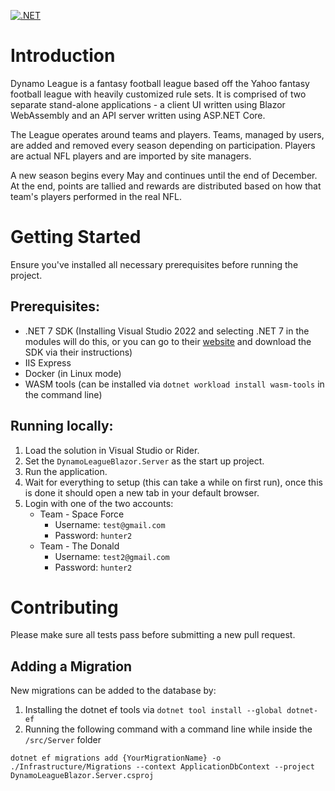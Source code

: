 [![.NET](https://github.com/benjaminsampica/DynamoLeagueBlazor/actions/workflows/dotnet.yml/badge.svg)](https://github.com/benjaminsampica/DynamoLeagueBlazor/actions/workflows/dotnet.yml)

# Introduction

Dynamo League is a fantasy football league based off the Yahoo fantasy football league with heavily customized rule sets.
It is comprised of two separate stand-alone applications - a client UI written using Blazor WebAssembly and an API server written using ASP.NET Core.

The League operates around teams and players. Teams, managed by users, are added and removed every season depending on participation. Players are actual NFL players and are imported by site managers.

A new season begins every May and continues until the end of December. At the end, points are tallied and rewards are distributed based on how that team's players performed in the real NFL.

# Getting Started

Ensure you've installed all necessary prerequisites before running the project.

## Prerequisites:
- .NET 7 SDK (Installing Visual Studio 2022 and selecting .NET 7 in the modules will do this, or you can go to their [website](https://dotnet.microsoft.com/en-us/download/dotnet) and download the SDK via their instructions)
- IIS Express
- Docker (in Linux mode)
- WASM tools (can be installed via `dotnet workload install wasm-tools` in the command line)

## Running locally:
1) Load the solution in Visual Studio or Rider.
2) Set the `DynamoLeagueBlazor.Server` as the start up project.
3) Run the application.
4) Wait for everything to setup (this can take a while on first run), once this is done it should open a new tab in your default browser.
5) Login with one of the two accounts:
   - Team - Space Force 
     - Username: `test@gmail.com` 
     - Password: `hunter2`
   - Team - The Donald
     - Username: `test2@gmail.com` 
     - Password: `hunter2`

# Contributing

Please make sure all tests pass before submitting a new pull request.

## Adding a Migration

New migrations can be added to the database by:

1. Installing the dotnet ef tools via `dotnet tool install --global dotnet-ef`
2. Running the following command with a command line while inside the `/src/Server` folder

 `dotnet ef migrations add {YourMigrationName} -o ./Infrastructure/Migrations --context ApplicationDbContext --project DynamoLeagueBlazor.Server.csproj`
